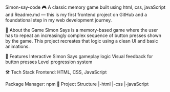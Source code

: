 Simon-say-code 🎮
A classic memory game built using html, css, javaScript and Readme.md — this is my first frontend project on GitHub and a foundational step in my web development journey.

🧠 About the Game
Simon Says is a memory-based game where the user has to repeat an increasingly complex sequence of button presses shown by the game. This project recreates that logic using a clean UI and basic animations.

🚀 Features
Interactive Simon Says gameplay logic
Visual feedback for button presses
Level progression system

🛠 Tech Stack
Frontend: HTML, CSS, JavaScript

Package Manager: npm
📁 Project Structure
|-html
|-css
|-javaScript 
